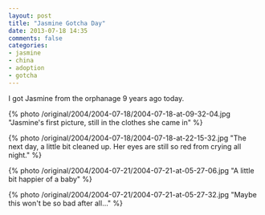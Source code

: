 ```yaml
---
layout: post
title: "Jasmine Gotcha Day"
date: 2013-07-18 14:35
comments: false
categories: 
- jasmine
- china
- adoption
- gotcha
---
```

I got Jasmine from the orphanage 9 years ago today.


{% photo /original/2004/2004-07-18/2004-07-18-at-09-32-04.jpg "Jasmine's first picture, still in the clothes she came in" %}

{% photo /original/2004/2004-07-18/2004-07-18-at-22-15-32.jpg "The next day, a little bit cleaned up.  Her eyes are still so red from crying all night." %}

{% photo /original/2004/2004-07-21/2004-07-21-at-05-27-06.jpg "A little bit happier of a baby" %}

{% photo /original/2004/2004-07-21/2004-07-21-at-05-27-32.jpg "Maybe this won't be so bad after all..." %}

